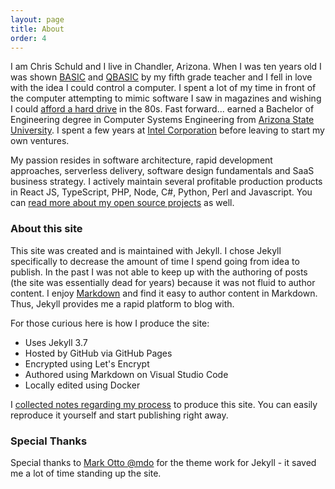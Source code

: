 ```yaml
---
layout: page
title: About
order: 4
---
```


I am Chris Schuld and I live in Chandler, Arizona.  When I was ten years old I was shown [BASIC](https://en.wikipedia.org/wiki/BASIC) and [QBASIC](https://en.wikipedia.org/wiki/QBasic) by my fifth grade teacher and I fell in love with the idea I could control a computer.  I spent a lot of my time in front of the computer attempting to mimic software I saw in magazines and wishing I could [afford a hard drive](https://www.pcworld.com/article/127105/article.html) in the 80s.  Fast forward... earned a Bachelor of Engineering degree in Computer Systems Engineering from [Arizona State University](https://engineering.asu.edu/). I spent a few years at [Intel Corporation](https://intel.com/) before leaving to start my own ventures.

My passion resides in software architecture, rapid development approaches, serverless delivery, software design fundamentals and SaaS business strategy. I actively maintain several profitable production products in React JS, TypeScript, PHP, Node, C#, Python, Perl and Javascript.  You can [read more about my open source projects](/projects) as well.

### About this site

This site was created and is maintained with Jekyll.  I chose Jekyll specifically to decrease the amount of time I spend going from idea to publish.  In the past I was not able to keep up with the authoring of posts (the site was essentially dead for years) because it was not fluid to author content.  I enjoy [Markdown](https://en.wikipedia.org/wiki/Markdown) and find it easy to author content in Markdown.  Thus, Jekyll provides me a rapid platform to blog with.

For those curious here is how I produce the site:
+ Uses Jekyll 3.7
+ Hosted by GitHub via GitHub Pages
+ Encrypted using Let's Encrypt
+ Authored using Markdown on Visual Studio Code
+ Locally edited using Docker

I [collected notes regarding my process](/2019/02/building-your-own-website-in-jekyll/) to produce this site.  You can easily reproduce it yourself and start publishing right away.

### Special Thanks
Special thanks to [Mark Otto @mdo](https://twitter.com/mdo) for the theme work for Jekyll - it saved me a lot of time standing up the site.
